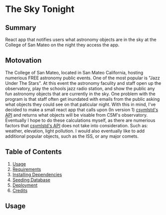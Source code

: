 # The Sky Tonight

## Summary
React app that notifies users what astronomy objects are in the sky at the College of San Mateo on the night they access the app.

## Motovation
The College of San Mateo, located in San Mateo California, hosting numerious FREE astronomy public events. One of the most popular is "Jazz Under The Stars". At this event the astronomy faculity and staff open up the observatory, play the schools jazz radio station, and show the public any fun astronomy objects that are currently in the sky. One problem with the program is that staff often get inundated with emails from the public asking what objects they could see on that paticular night. With this in mind, I've decided to make a small react app that calls upon (In version 1) [csymlstd's API](https://github.com/csymlstd/visible-planets-api) and returns what objects will be visable from CSM's observatory. Eventually I hope to do these calculations myself, as there are numerious factors that [csymlstd's API](https://github.com/csymlstd/visible-planets-api) does not take into consideration. Such as: weather, elevation, light pollution. I would also eventually like to add additional popular objects, such as the ISS, or any major comets. 

## Table of Contents
1. [Usage](#usage)
2. [Requirements](#requirements)
3. [Installing Dependencies](#dependencies)
4. [Seeding Database](#database)
5. [Deployment](#deployment)
6. [Credits](#credits)

## Usage


